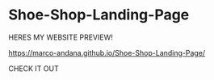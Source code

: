 # Shoe-Shop-Landing-Page

HERES MY WEBSITE PREVIEW!

https://marco-andana.github.io/Shoe-Shop-Landing-Page/

CHECK IT OUT
